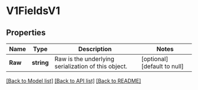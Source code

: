 # V1FieldsV1

## Properties
Name | Type | Description | Notes
------------ | ------------- | ------------- | -------------
**Raw** | **string** | Raw is the underlying serialization of this object. | [optional] [default to null]

[[Back to Model list]](../README.md#documentation-for-models) [[Back to API list]](../README.md#documentation-for-api-endpoints) [[Back to README]](../README.md)


